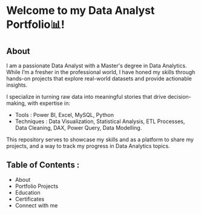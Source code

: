 
# Welcome to my Data Analyst Portfolio📊!



## About 
I am a passionate Data Analyst with a Master's degree in Data Analytics. While I’m a fresher in the professional world, I have honed my skills through hands-on projects that explore real-world datasets and provide actionable insights.

I specialize in turning raw data into meaningful stories that drive decision-making, with expertise in:
- Tools : Power BI, Excel, MySQL, Python
- Techniques : Data Visualization, Statistical Analysis, ETL Processes, Data Cleaning, DAX, Power Query, Data Modelling.

This repository serves to showcase my skills and as a platform to share my projects, and a way to track my progress in Data Analytics topics.

## Table of Contents : 
- About
- Portfolio Projects
- Education
- Certificates
- Connect with me

